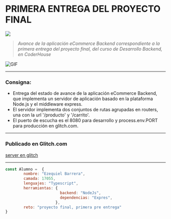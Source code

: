 # PRIMERA ENTREGA DEL PROYECTO FINAL

![](https://res.cloudinary.com/hdsqazxtw/image/upload/v1559681445/logo_coderhouse_3_bllxal.png)

> *Avance de la aplicación eCommerce Backend correspondiente a la primera entrega del proyecto final, del curso de Desarrollo Backend, en CoderHouse*
 <img align="" alt="GIF" src="https://media.giphy.com/media/836HiJc7pgzy8iNXCn/giphy.gif" />

-------------

### Consigna:

- Entrega del estado de avance de la aplicación eCommerce Backend, que implementa un servidor de aplicación basado en la plataforma Node.js y el middleware express. 
- El servidor implementa dos conjuntos de rutas agrupadas en routers, una con la url '/producto' y '/carrito'.
- El puerto de escucha es el 8080 para desarrollo y process.env.PORT para producción en glitch.com.


-------------

### Publicado en Glitch.com

[server en glitch](https://glitch.com/edit/#!/primera-entrega-del-proyecto "server en glitch")


-------------

```javascript
const Alumno =  {
		nombre: "Ezequiel Barrera",
		camada: 17055,
		lenguajes: "Typescript",
		herramientas: {
                        backend: "NodeJs",
                        dependencias: "Expres",
                      },
		reto: "proyecto final, primera pre entrega"
}
```
